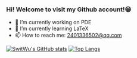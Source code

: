 ### Hi! Welcome to visit my Github account!😁

- 🔭 I’m currently working on PDE
- 🌱 I’m currently learning LaTeX
- 📫 How to reach me: [2401336502@qq.com](mailto:2401336502@qq.com)

[![SwitWu's GitHub stats](https://github-readme-stats.vercel.app/api?username=SwitWu)](https://github.com/anuraghazra/github-readme-stats)
[![Top Langs](https://github-readme-stats.vercel.app/api/top-langs/?username=SwitWu&layout=compact)](https://github.com/anuraghazra/github-readme-stats)
